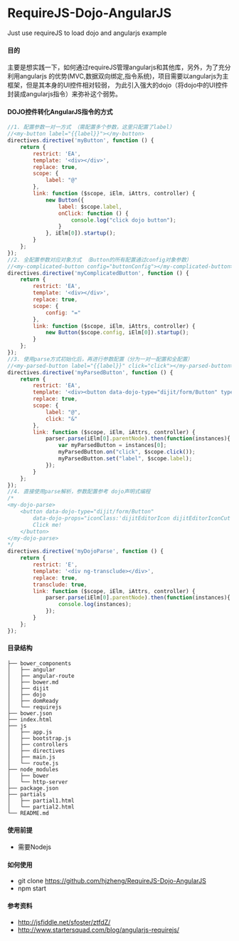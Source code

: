 RequireJS-Dojo-AngularJS
========================

Just use requireJS to load dojo and angularjs example

#### 目的

主要是想实践一下，如何通过requireJS管理angularjs和其他库，另外，为了充分利用angularjs
的优势(MVC,数据双向绑定,指令系统)，项目需要以angularjs为主框架，但是其本身的UI控件相对较弱，
为此引入强大的dojo（将dojo中的UI控件封装成angularjs指令）来弥补这个弱势。

#### DOJO控件转化AngularJS指令的方式

```javascript
//1. 配置参数一对一方式 （需配置多个参数，这里只配置了label）
//<my-button label="{{label}}"></my-button>
directives.directive('myButton', function () {
    return {
        restrict: 'EA',
        template: '<div></div>',
        replace: true,
        scope: {
            label: "@"
        },
        link: function ($scope, iElm, iAttrs, controller) {
            new Button({
                label: $scope.label,
                onClick: function () {
                    console.log("click dojo button");
                }
            }, iElm[0]).startup();
        }
    };
});
//2. 全配置参数对应对象方式 （Button的所有配置通过config对象参数）
//<my-complicated-button config="buttonConfig"></my-complicated-button>
directives.directive('myComplicatedButton', function () {
    return {
        restrict: 'EA',
        template: '<div></div>',
        replace: true,
        scope: {
            config: "="
        },
        link: function ($scope, iElm, iAttrs, controller) {
            new Button($scope.config, iElm[0]).startup();
        }
    };
});
//3. 使用parse方式初始化后，再进行参数配置（分为一对一配置和全配置）
//<my-parsed-button label="{{label}}" click="click"></my-parsed-button>
directives.directive('myParsedButton', function () {
    return {
        restrict: 'EA',
        template: '<div><button data-dojo-type="dijit/form/Button" type="button"></button></div>',
        replace: true,
        scope: {
            label: "@",
            click: "&"
        },
        link: function ($scope, iElm, iAttrs, controller) {
            parser.parse(iElm[0].parentNode).then(function(instances){
                var myParsedButton = instances[0];
                myParsedButton.on("click", $scope.click());
                myParsedButton.set("label", $scope.label);
            });
        }
    };
});
//4. 直接使用parse解析，参数配置参考 dojo声明式编程
/*
<my-dojo-parse>
    <button data-dojo-type="dijit/form/Button"  
        data-dojo-props="iconClass:'dijitEditorIcon dijitEditorIconCut'" type="button">
        Click me!
    </button>
</my-dojo-parse>
*/
directives.directive('myDojoParse', function () {
    return {
        restrict: 'E',
        template: '<div ng-transclude></div>',
        replace: true,
        transclude: true,
        link: function ($scope, iElm, iAttrs, controller) {
            parser.parse(iElm[0].parentNode).then(function(instances){
                console.log(instances);
            });
        }
    };
});
```


#### 目录结构
```shell
├── bower_components
│   ├── angular
│   ├── angular-route
│   ├── bower.md
│   ├── dijit
│   ├── dojo
│   ├── domReady
│   └── requirejs
├── bower.json
├── index.html
├── js
│   ├── app.js
│   ├── bootstrap.js
│   ├── controllers
│   ├── directives
│   ├── main.js
│   └── route.js
├── node_modules
│   ├── bower
│   └── http-server
├── package.json
├── partials
│   ├── partial1.html
│   └── partial2.html
└── README.md
```
#### 使用前提

- 需要Nodejs

#### 如何使用

- git clone https://github.com/hjzheng/RequireJS-Dojo-AngularJS 
- npm start

#### 参考资料

- http://jsfiddle.net/sfoster/ztfdZ/
- http://www.startersquad.com/blog/angularjs-requirejs/
